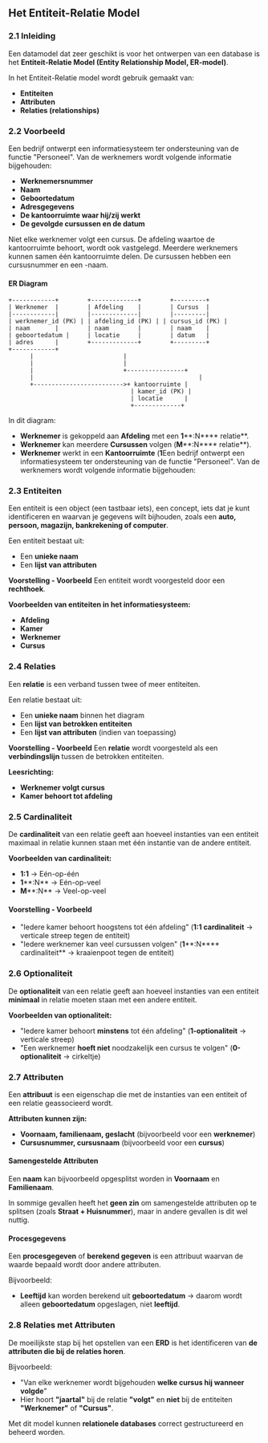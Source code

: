 ## Het Entiteit-Relatie Model

### 2.1 Inleiding

Een datamodel dat zeer geschikt is voor het ontwerpen van een database is het **Entiteit-Relatie Model (Entity Relationship Model, ER-model)**.

In het Entiteit-Relatie model wordt gebruik gemaakt van:

- **Entiteiten**
- **Attributen**
- **Relaties (relationships)**

### 2.2 Voorbeeld

Een bedrijf ontwerpt een informatiesysteem ter ondersteuning van de functie "Personeel". Van de werknemers wordt volgende informatie bijgehouden:

- **Werknemersnummer**
- **Naam**
- **Geboortedatum**
- **Adresgegevens**
- **De kantoorruimte waar hij/zij werkt**
- **De gevolgde cursussen en de datum**

Niet elke werknemer volgt een cursus. De afdeling waartoe de kantoorruimte behoort, wordt ook vastgelegd. Meerdere werknemers kunnen samen één kantoorruimte delen. De cursussen hebben een cursusnummer en een -naam.

#### **ER Diagram**

```text
+------------+        +-------------+        +---------+
| Werknemer  |        | Afdeling    |        | Cursus  |
|------------|        |-------------|        |---------|
| werknemer_id (PK) | | afdeling_id (PK) | | cursus_id (PK) |
| naam       |        | naam        |        | naam    |
| geboortedatum |     | locatie     |        | datum   |
| adres      |        +-------------+        +---------+
+------------+
      |                         |
      |                         |
      |                         +----------------+
      |                                              |
      +------------------------->+ kantoorruimte |
                                  | kamer_id (PK) |
                                  | locatie      |
                                  +-------------+
```

In dit diagram:

- **Werknemer** is gekoppeld aan **Afdeling** met een **1**\*\*:N\*\*\*\* relatie\*\*.
- **Werknemer** kan meerdere **Cursussen** volgen (**M**\*\*:N\*\*\*\* relatie\*\*).
- **Werknemer** werkt in een **Kantoorruimte** (**1**Een bedrijf ontwerpt een informatiesysteem ter ondersteuning van de functie "Personeel". Van de werknemers wordt volgende informatie bijgehouden:

### 2.3 Entiteiten

Een entiteit is een object (een tastbaar iets), een concept, iets dat je kunt identificeren en waarvan je gegevens wilt bijhouden, zoals een **auto, persoon, magazijn, bankrekening of computer**.

Een entiteit bestaat uit:

- Een **unieke naam**
- Een **lijst van attributen**

**Voorstelling - Voorbeeld**
Een entiteit wordt voorgesteld door een **rechthoek**.

**Voorbeelden van entiteiten in het informatiesysteem:**

- **Afdeling**
- **Kamer**
- **Werknemer**
- **Cursus**

### 2.4 Relaties

Een **relatie** is een verband tussen twee of meer entiteiten.

Een relatie bestaat uit:

- Een **unieke naam** binnen het diagram
- Een **lijst van betrokken entiteiten**
- Een **lijst van attributen** (indien van toepassing)

**Voorstelling - Voorbeeld**
Een **relatie** wordt voorgesteld als een **verbindingslijn** tussen de betrokken entiteiten.

**Leesrichting:**

- **Werknemer volgt cursus**
- **Kamer behoort tot afdeling**

### 2.5 Cardinaliteit

De **cardinaliteit** van een relatie geeft aan hoeveel instanties van een entiteit maximaal in relatie kunnen staan met één instantie van de andere entiteit.

**Voorbeelden van cardinaliteit:**

- **1:1** → Eén-op-één
- **1**\*\*:N\*\* → Eén-op-veel
- **M**\*\*:N\*\* → Veel-op-veel

#### Voorstelling - Voorbeeld

- "Iedere kamer behoort hoogstens tot één afdeling" (**1:1 cardinaliteit** → verticale streep tegen de entiteit)
- "Iedere werknemer kan veel cursussen volgen" (**1**\*\*:N\*\*\*\* cardinaliteit\*\* → kraaienpoot tegen de entiteit)

### 2.6 Optionaliteit

De **optionaliteit** van een relatie geeft aan hoeveel instanties van een entiteit **minimaal** in relatie moeten staan met een andere entiteit.

**Voorbeelden van optionaliteit:**

- "Iedere kamer behoort **minstens** tot één afdeling" (**1-optionaliteit** → verticale streep)
- "Een werknemer **hoeft niet** noodzakelijk een cursus te volgen" (**0-optionaliteit** → cirkeltje)

### 2.7 Attributen

Een **attribuut** is een eigenschap die met de instanties van een entiteit of een relatie geassocieerd wordt.

**Attributen kunnen zijn:**

- **Voornaam, familienaam, geslacht** (bijvoorbeeld voor een **werknemer**)
- **Cursusnummer, cursusnaam** (bijvoorbeeld voor een **cursus**)

#### **Samengestelde Attributen**

Een **naam** kan bijvoorbeeld opgesplitst worden in **Voornaam** en **Familienaam**.

In sommige gevallen heeft het **geen zin** om samengestelde attributen op te splitsen (zoals **Straat + Huisnummer**), maar in andere gevallen is dit wel nuttig.

#### **Procesgegevens**

Een **procesgegeven** of **berekend gegeven** is een attribuut waarvan de waarde bepaald wordt door andere attributen.

Bijvoorbeeld:

- **Leeftijd** kan worden berekend uit **geboortedatum** → daarom wordt alleen **geboortedatum** opgeslagen, niet **leeftijd**.

### 2.8 Relaties met Attributen

De moeilijkste stap bij het opstellen van een **ERD** is het identificeren van **de attributen die bij de relaties horen**.

Bijvoorbeeld:

- "Van elke werknemer wordt bijgehouden **welke cursus hij wanneer volgde**"
- Hier hoort **"jaartal"** bij de relatie **"volgt"** en **niet** bij de entiteiten **"Werknemer"** of **"Cursus"**.

Met dit model kunnen **relationele databases** correct gestructureerd en beheerd worden.

